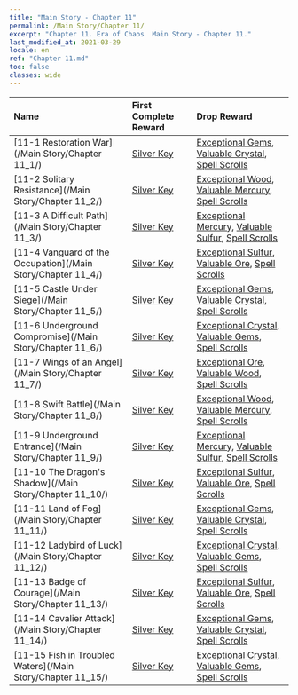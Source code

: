 ```yaml
---
title: "Main Story - Chapter 11"
permalink: /Main Story/Chapter 11/
excerpt: "Chapter 11. Era of Chaos  Main Story - Chapter 11."
last_modified_at: 2021-03-29
locale: en
ref: "Chapter 11.md"
toc: false
classes: wide
---
```


  | Name |  First Complete Reward | Drop Reward |
  |:------------|:------------|:------------| 
  | [11-1 Restoration War](/Main Story/Chapter 11_1/) | [Silver Key](/Items/con_693/) | [Exceptional Gems](/Items/mat_37/), [Valuable Crystal](/Items/mat_31/), [Spell Scrolls](/Items/con_694/) |
  | [11-2 Solitary Resistance](/Main Story/Chapter 11_2/) | [Silver Key](/Items/con_693/) | [Exceptional Wood](/Items/mat_34/), [Valuable Mercury](/Items/mat_28/), [Spell Scrolls](/Items/con_694/) |
  | [11-3 A Difficult Path](/Main Story/Chapter 11_3/) | [Silver Key](/Items/con_693/) | [Exceptional Mercury](/Items/mat_35/), [Valuable Sulfur](/Items/mat_29/), [Spell Scrolls](/Items/con_694/) |
  | [11-4 Vanguard of the Occupation](/Main Story/Chapter 11_4/) | [Silver Key](/Items/con_693/) | [Exceptional Sulfur](/Items/mat_36/), [Valuable Ore](/Items/mat_26/), [Spell Scrolls](/Items/con_694/) |
  | [11-5 Castle Under Siege](/Main Story/Chapter 11_5/) | [Silver Key](/Items/con_693/) | [Exceptional Gems](/Items/mat_37/), [Valuable Crystal](/Items/mat_31/), [Spell Scrolls](/Items/con_694/) |
  | [11-6 Underground Compromise](/Main Story/Chapter 11_6/) | [Silver Key](/Items/con_693/) | [Exceptional Crystal](/Items/mat_38/), [Valuable Gems](/Items/mat_30/), [Spell Scrolls](/Items/con_694/) |
  | [11-7 Wings of an Angel](/Main Story/Chapter 11_7/) | [Silver Key](/Items/con_693/) | [Exceptional Ore](/Items/mat_33/), [Valuable Wood](/Items/mat_27/), [Spell Scrolls](/Items/con_694/) |
  | [11-8 Swift Battle](/Main Story/Chapter 11_8/) | [Silver Key](/Items/con_693/) | [Exceptional Wood](/Items/mat_34/), [Valuable Mercury](/Items/mat_28/), [Spell Scrolls](/Items/con_694/) |
  | [11-9 Underground Entrance](/Main Story/Chapter 11_9/) | [Silver Key](/Items/con_693/) | [Exceptional Mercury](/Items/mat_35/), [Valuable Sulfur](/Items/mat_29/), [Spell Scrolls](/Items/con_694/) |
  | [11-10 The Dragon's Shadow](/Main Story/Chapter 11_10/) | [Silver Key](/Items/con_693/) | [Exceptional Sulfur](/Items/mat_36/), [Valuable Ore](/Items/mat_26/), [Spell Scrolls](/Items/con_694/) |
  | [11-11 Land of Fog](/Main Story/Chapter 11_11/) | [Silver Key](/Items/con_693/) | [Exceptional Gems](/Items/mat_37/), [Valuable Crystal](/Items/mat_31/), [Spell Scrolls](/Items/con_694/) |
  | [11-12 Ladybird of Luck](/Main Story/Chapter 11_12/) | [Silver Key](/Items/con_693/) | [Exceptional Crystal](/Items/mat_38/), [Valuable Gems](/Items/mat_30/), [Spell Scrolls](/Items/con_694/) |
  | [11-13 Badge of Courage](/Main Story/Chapter 11_13/) | [Silver Key](/Items/con_693/) | [Exceptional Sulfur](/Items/mat_36/), [Valuable Ore](/Items/mat_26/), [Spell Scrolls](/Items/con_694/) |
  | [11-14 Cavalier Attack](/Main Story/Chapter 11_14/) | [Silver Key](/Items/con_693/) | [Exceptional Gems](/Items/mat_37/), [Valuable Crystal](/Items/mat_31/), [Spell Scrolls](/Items/con_694/) |
  | [11-15 Fish in Troubled Waters](/Main Story/Chapter 11_15/) | [Silver Key](/Items/con_693/) | [Exceptional Crystal](/Items/mat_38/), [Valuable Gems](/Items/mat_30/), [Spell Scrolls](/Items/con_694/) |
